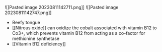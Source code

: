 ![[Pasted image 20230811142711.png]]
![[Pasted image 20230811142747.png]]
- Beefy tongue
- [[Nitrous oxide]] can oxidize the cobalt associated with vitamin B12 to Co3+, which prevents vitamin B12 from acting as a co-factor for methionine synthetase
- [[Vitamin B12 deficiency]] 